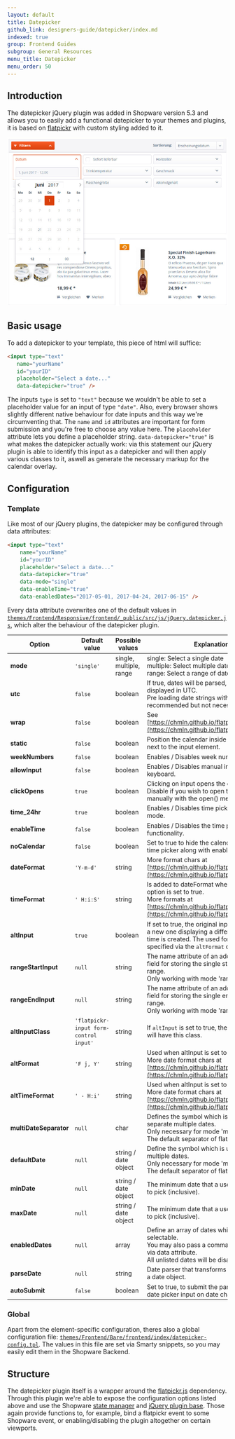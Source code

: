 ```yaml
---
layout: default
title: Datepicker
github_link: designers-guide/datepicker/index.md
indexed: true
group: Frontend Guides
subgroup: General Resources
menu_title: Datepicker
menu_order: 50
---
```


<div class="toc-list"></div>

## Introduction

The datepicker jQuery plugin was added in Shopware version 5.3 and allows you to easily add a functional datepicker to your themes and plugins, it is based on [flatpickr](https://github.com/chmln/flatpickr) with custom styling added to it.

<div class="center">
    <img src="datepicker-multiselect.jpg" alt="Multiselection datepicker" />
</div>

## Basic usage

To add a datepicker to your template, this piece of html will suffice:

```html
<input type="text"
   name="yourName"
   id="yourID"
   placeholder="Select a date..."
   data-datepicker="true" />
```

The inputs `type` is set to `"text"` because we wouldn't be able to set a placeholder value for an input of type `"date"`. Also, every browser shows slightly different native behaviour for date inputs and this way we're circumventing that. The  `name` and `id` attributes are important for form submission and you're free to choose any value here. The `placeholder` attribute lets you define a placeholder string. `data-datepicker="true"` is what makes the datepicker actually work: via this statement our jQuery plugin is able to identify this input as a datepicker and will then apply various classes to it, aswell as generate the necessary markup for the calendar overlay.

## Configuration

### Template
Like most of our jQuery plugins, the datepicker may be configured through data attributes:

```html
<input type="text"
    name="yourName"
    id="yourID"
    placeholder="Select a date..."
    data-datepicker="true"
    data-mode="single"
    data-enableTime="true"
    data-enabledDates="2017-05-01, 2017-04-24, 2017-06-15" />
```

Every data attribute overwrites one of the default values in [`themes/Frontend/Responsive/frontend/_public/src/js/jQuery.datepicker.js`](https://github.com/shopware/shopware/blob/5.3/themes/Frontend/Responsive/frontend/_public/src/js/jquery.datepicker.js), which alter the behaviour of the datepicker plugin.

Option | Default value | Possible values | Explanation
--- | --- | --- | ---
**mode** | `'single'` | single, multiple, range | single: Select a single date<br/>multiple: Select multiple dates in one picker<br/>range: Select a range of dates in one picker
**utc** | `false` | boolean | If true, dates will be parsed, formatted, and displayed in UTC.<br/>Pre loading date strings with timezones is recommended but not necessary.
**wrap** | `false` | boolean | See [https://chmln.github.io/flatpickr/options/](https://chmln.github.io/flatpickr/options/)
**static** | `false` | boolean | Position the calendar inside the wrapper and next to the input element.
**weekNumbers** | `false` | boolean | Enables / Disables week numbers
**allowInput** | `false` | boolean | Enables / Disables manual input via keyboard.
**clickOpens** | `true` | boolean | Clicking on input opens the date picker.<br/>Disable if you wish to open the calendar manually with the open() method.
**time_24hr** | `true` | boolean | Enables / Disables time picker 24 hour mode.
**enableTime** | `false` | boolean | Enables / Disables the time picker functionality.
**noCalendar** | `false` | boolean | Set to true to hide the calendar. Use for a time picker along with enableTime.
**dateFormat** | `'Y-m-d'` | string | More format chars at [https://chmln.github.io/flatpickr/formatting/](https://chmln.github.io/flatpickr/formatting/)
**timeFormat** | `' H:i:S'` | string | Is added to dateFormat when enableTime option is set to true.<br/>More formats at [https://chmln.github.io/flatpickr/formatting/](https://chmln.github.io/flatpickr/formatting/)
**altInput** | `true` | boolean | If set to true, the original input is hidden, and a new one displaying a differently formatted time is created. The used format can be specified via the `altFormat` option.
**rangeStartInput** | `null` | string | The name attribute of an additional input field for storing the single start value of a range.<br/>Only working with mode 'range'.
**rangeEndInput** | `null` | string | The name attribute of an additional input field for storing the single end value of a range.<br/>Only working with mode 'range'.
**altInputClass** | `'flatpickr-input form-control input'` | string | If `altInput` is set to true, the created element will have this class.
**altFormat** | `'F j, Y'` | string | Used when altInput is set to true.<br/>More date format chars at [https://chmln.github.io/flatpickr/formatting/](https://chmln.github.io/flatpickr/formatting/)
**altTimeFormat** | `' - H:i'` | string | Used when altInput is set to true.<br/>More date format chars at [https://chmln.github.io/flatpickr/formatting/](https://chmln.github.io/flatpickr/formatting/)
**multiDateSeparator** | `null` | char | Defines the symbol which is used to separate multiple dates.<br/>Only necessary for mode 'multiple'.<br/>The default separator of flatpickr.js is ';'.
**defaultDate** | `null` | string / date object | Define the symbol which is used to separate multiple dates.<br/>Only necessary for mode 'multiple'.<br/>The default separator of flatpickr.js is ';'.
**minDate** | `null` | string / date object | The minimum date that a user should be able to pick (inclusive).
**maxDate** | `null`| string / date object | The minimum date that a user should be able to pick (inclusive).
**enabledDates** | `null` | array | Define an array of dates which should be selectable.<br/>You may also pass a comma separated list via data attribute.<br/>All unlisted dates will be disabled.
**parseDate** | `null` | string | Date parser that transforms a given string to a date object.
**autoSubmit** | `false` | boolean | Set to true, to submit the parent form of the date picker input on date change.

### Global

Apart from the element-specific configuration, theres also a global configuration file: [`themes/Frontend/Bare/frontend/index/datepicker-config.tpl`](https://github.com/shopware/shopware/blob/5.3/themes/Frontend/Bare/frontend/index/datepicker-config.tpl). The values in this file are set via Smarty snippets, so you may easily edit them in the Shopware Backend.

## Structure

The datepicker plugin itself is a wrapper around the [flatpickr.js](https://github.com/chmln/flatpickr/blob/master/src/flatpickr.js) dependency. Through this plugin we're able to expose the configuration options listed above and use the Shopware [state manager](https://developers.shopware.com/designers-guide/javascript-statemanager-and-pluginbase/#the-state-manager) and [jQuery plugin base](https://developers.shopware.com/designers-guide/javascript-statemanager-and-pluginbase/#plugin-base-class). Those again provide functions to, for example, bind a flatpickr event to some Shopware event, or enabling/disabling the plugin altogether on certain viewports.
